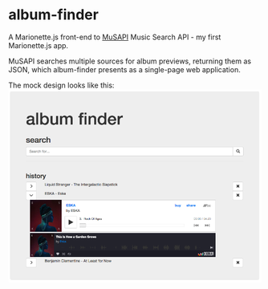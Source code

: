 # album-finder

A Marionette.js front-end to [MuSAPI](https://github.com/sonicblend/MuSAPI) Music Search API - my first Marionette.js app.

MuSAPI searches multiple sources for album previews, returning them as JSON, which album-finder presents as a single-page web application.

The mock design looks like this:
![Static design](https://github.com/sonicblend/album-finder/blob/master/static.png)

